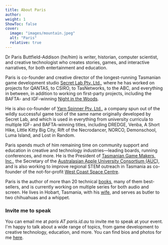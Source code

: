 ```yaml
---
title: About Paris
author: 
weight: 1
ShowToc: false
cover:
  image: "images/mountain.jpeg"
  alt: "Paris"
  relative: true
---
```


Dr Paris Buttfield-Addison (he/him) is writer, historian, computer scientist, and creative technologist who creates stories, games, and interactive narratives, for both entertainment and education.

Paris is co-founder and creative director of the longest-running Tasmanian game development studio [Secret Lab Pty. Ltd.](https://secretlab.games), where he has worked on projects for QANTAS, to CSIRO, to TasNetworks, to the ABC, and everything in between, in addition to working on first-party projects, including the BAFTA- and IGF-winning [Night in the Woods](https://nightinthewoods.com).

He is also co-founder of [Yarn Spinner Pty. Ltd.](https://yarnspinner.dev), a company spun out of the wildly successful game tool of the same name originally developed by Secret Lab, and which is used in everything from university curricula to multiple IGF- and BAFTA-winning titles, including DREDGE, Venba, A Short Hike, Little Kitty Big City, Rift of the Necrodancer, NORCO, Demonschool, Luma Island, and Lost in Random.

Paris spends much of him remaining time on community support and education in creative and technology industries—leading boards, running conferences, and more. He is the President of [Tasmanian Game Makers, Inc.](https://tasgamemakers.com), the Secretary of the [Australasian Apple University Consortium (AUC)](https://auc.edu.au), and is also working to improve regional STEM outreach in Tasmania as co-founder of the not-for-profit [West Coast Space Centre](https://westcoastspacecentre.com).

Paris is the author of more than 20 technical [books](/books-and-events/books), many of them best-sellers, and is currently working on multiple series for both audio and screen. He lives in Hobart, Tasmania, with his [wife](https://themartianlife.com), and serves as butler to two chihuahuas and a whippet.

### Invite me to speak

You can email me at _paris AT paris.id.au_ to invite me to speak at your event. I'm happy to talk about a wide range of topics, from game development to creative technology, education, and more. You can find bios and photos for me [here](/books-and-events/events/#speaker-information).